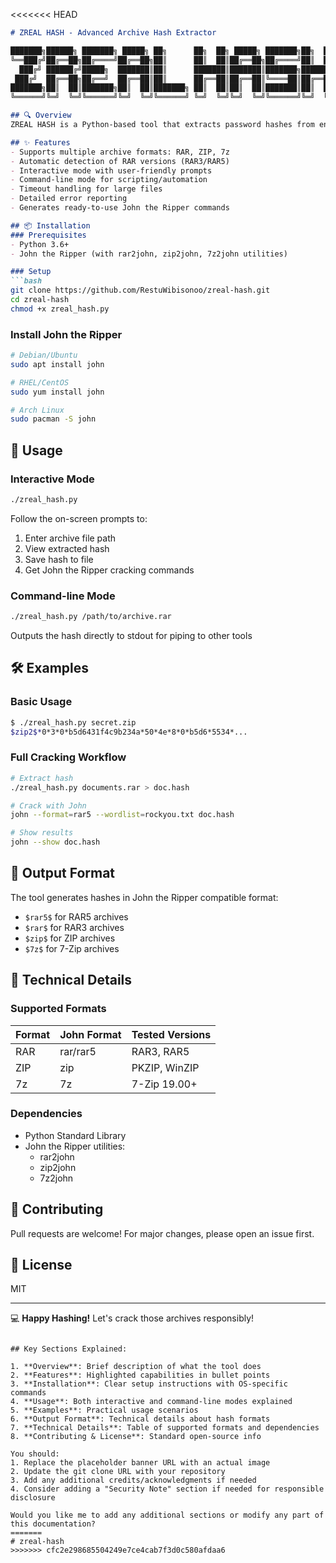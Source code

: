 <<<<<<< HEAD

```markdown
# ZREAL HASH - Advanced Archive Hash Extractor

███████╗██████╗ ███████╗ █████╗ ██╗      ██╗  ██╗ █████╗ ███████╗██╗  ██╗
╚══███╔╝██╔══██╗██╔════╝██╔══██╗██║      ██║  ██║██╔══██╗██╔════╝██║  ██║
  ███╔╝ ██████╔╝█████╗  ███████║██║      ███████║███████║███████╗███████║
 ███╔╝  ██╔══██╗██╔══╝  ██╔══██║██║      ██╔══██║██╔══██║╚════██║██╔══██║
███████╗██║  ██║███████╗██║  ██║███████╗ ██║  ██║██║  ██║███████║██║  ██║
╚══════╝╚═╝  ╚═╝╚══════╝╚═╝  ╚═╝╚══════╝ ╚═╝  ╚═╝╚═╝  ╚═╝╚══════╝╚═╝  ╚═╝

## 🔍 Overview
ZREAL HASH is a Python-based tool that extracts password hashes from encrypted archive files (RAR, ZIP, 7z) in a format compatible with John the Ripper. It provides both interactive and command-line interfaces for easy integration into your security workflows.

## ✨ Features
- Supports multiple archive formats: RAR, ZIP, 7z
- Automatic detection of RAR versions (RAR3/RAR5)
- Interactive mode with user-friendly prompts
- Command-line mode for scripting/automation
- Timeout handling for large files
- Detailed error reporting
- Generates ready-to-use John the Ripper commands

## 📦 Installation
### Prerequisites
- Python 3.6+
- John the Ripper (with rar2john, zip2john, 7z2john utilities)

### Setup
```bash
git clone https://github.com/RestuWibisonoo/zreal-hash.git
cd zreal-hash
chmod +x zreal_hash.py
```

### Install John the Ripper
```bash
# Debian/Ubuntu
sudo apt install john

# RHEL/CentOS
sudo yum install john

# Arch Linux
sudo pacman -S john
```

## 🚀 Usage
### Interactive Mode
```bash
./zreal_hash.py
```
Follow the on-screen prompts to:
1. Enter archive file path
2. View extracted hash
3. Save hash to file
4. Get John the Ripper cracking commands

### Command-line Mode
```bash
./zreal_hash.py /path/to/archive.rar
```
Outputs the hash directly to stdout for piping to other tools

## 🛠️ Examples
### Basic Usage
```bash
$ ./zreal_hash.py secret.zip
$zip2$*0*3*0*b5d6431f4c9b234a*50*4e*8*0*b5d6*5534*...
```

### Full Cracking Workflow
```bash
# Extract hash
./zreal_hash.py documents.rar > doc.hash

# Crack with John
john --format=rar5 --wordlist=rockyou.txt doc.hash

# Show results
john --show doc.hash
```

## 📝 Output Format
The tool generates hashes in John the Ripper compatible format:
- `$rar5$` for RAR5 archives
- `$rar$` for RAR3 archives
- `$zip$` for ZIP archives
- `$7z$` for 7-Zip archives

## 🧩 Technical Details
### Supported Formats
| Format | John Format | Tested Versions |
|--------|-------------|-----------------|
| RAR    | rar/rar5    | RAR3, RAR5      |
| ZIP    | zip         | PKZIP, WinZIP   |
| 7z     | 7z          | 7-Zip 19.00+    |

### Dependencies
- Python Standard Library
- John the Ripper utilities:
  - rar2john
  - zip2john
  - 7z2john

## 🤝 Contributing
Pull requests are welcome! For major changes, please open an issue first.

## 📜 License
MIT

---

💻 **Happy Hashing!** Let's crack those archives responsibly!
```

## Key Sections Explained:

1. **Overview**: Brief description of what the tool does
2. **Features**: Highlighted capabilities in bullet points
3. **Installation**: Clear setup instructions with OS-specific commands
4. **Usage**: Both interactive and command-line modes explained
5. **Examples**: Practical usage scenarios
6. **Output Format**: Technical details about hash formats
7. **Technical Details**: Table of supported formats and dependencies
8. **Contributing & License**: Standard open-source info

You should:
1. Replace the placeholder banner URL with an actual image
2. Update the git clone URL with your repository
3. Add any additional credits/acknowledgments if needed
4. Consider adding a "Security Note" section if needed for responsible disclosure

Would you like me to add any additional sections or modify any part of this documentation?
=======
# zreal-hash
>>>>>>> cfc2e298685504249e7ce4cab7f3d0c580afdaa6
